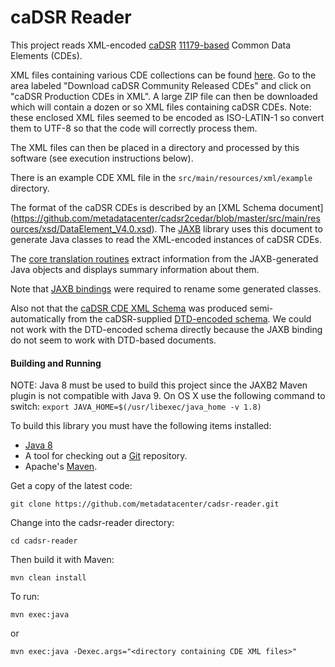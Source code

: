 caDSR Reader
============

This project reads XML-encoded [caDSR](https://wiki.nci.nih.gov/display/caDSR/caDSR+Wiki) [11179-based](http://metadata-standards.org/11179/)
Common Data Elements (CDEs).

XML files containing various CDE collections can be found [here](https://wiki.nci.nih.gov/display/caDSR/caDSR+Hosted+Data+Standards%2C+Downloads%2C+and+Transformation+Utilities).
Go to the area labeled "Download caDSR Community Released CDEs" and click on "caDSR Production CDEs in XML".
A large ZIP file can then be downloaded which will contain a dozen or so XML files containing caDSR CDEs.
Note: these enclosed XML files seemed to be encoded as ISO-LATIN-1 so convert them to UTF-8 so that the code will correctly process them.

The XML files can then be placed in a directory and processed by this software (see execution instructions below).

There is an example CDE XML file in the ```src/main/resources/xml/example``` directory.

The format of the caDSR CDEs is described by an [XML Schema document]
(https://github.com/metadatacenter/cadsr2cedar/blob/master/src/main/resources/xsd/DataElement_V4.0.xsd).
The [JAXB](http://www.oracle.com/technetwork/articles/javase/index-140168.html) library uses this document to generate Java classes to read the XML-encoded instances of caDSR CDEs.

The [core translation routines](https://github.com/metadatacenter/cadsr2cedar/blob/master/src/main/java/org/metadatacenter/ingestor/cadsr/CDEXMLInstances2CEDARCDEInstances.java)
extract information from the JAXB-generated Java objects and displays summary information about them.

Note that [JAXB bindings](https://github.com/metadatacenter/cadsr2cedar/blob/master/src/main/resources/xjb/bindings.xjb)
were required to rename some generated classes.

Also not that the [caDSR CDE XML Schema](https://github.com/metadatacenter/cadsr2cedar/blob/master/src/main/resources/xsd/DataElement_V4.0.xsd)
was produced semi-automatically from the caDSR-supplied [DTD-encoded schema](https://github.com/metadatacenter/cadsr2cedar/blob/master/src/main/resources/dtd/DataElement_V4.0.dtd).
We could not work with the DTD-encoded schema directly because the JAXB binding do not seem to work with DTD-based documents.

#### Building and Running

NOTE: Java 8 must be used to build this project since the JAXB2 Maven plugin is not compatible with Java 9.
On OS X use the following command to switch: ```export JAVA_HOME=$(/usr/libexec/java_home -v 1.8)```

To build this library you must have the following items installed:

+ [Java 8](http://www.oracle.com/technetwork/java/javase/downloads/index.html)
+ A tool for checking out a [Git](http://git-scm.com/) repository.
+ Apache's [Maven](http://maven.apache.org/index.html).

Get a copy of the latest code:

    git clone https://github.com/metadatacenter/cadsr-reader.git

Change into the cadsr-reader directory:

    cd cadsr-reader 

Then build it with Maven:

    mvn clean install

To run:

    mvn exec:java

or

    mvn exec:java -Dexec.args="<directory containing CDE XML files>"
